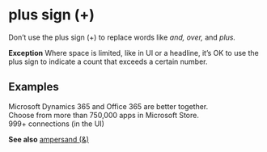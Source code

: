 # plus sign (+)

Don’t use the plus sign (+) to replace words like *and, over,* and *plus.*

**Exception** Where space is limited, like in UI or a headline, it’s OK to use the
plus sign to indicate a count that exceeds a certain number.

## Examples

Microsoft Dynamics 365 and Office 365 are better together.  
Choose from more than 750,000 apps in Microsoft Store.  
999+ connections (in the UI) 

**See also** [ampersand (&)](~/a-z-word-list-term-collections/a/ampersand.md)
